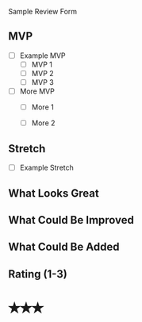 Sample Review Form

## MVP

- [ ] Example MVP
  - [ ] MVP 1
  - [ ] MVP 2
  - [ ] MVP 3
- [ ] More MVP
  - [ ] More 1
  - [ ] More 2
  

## Stretch

- [ ] Example Stretch


## What Looks Great


## What Could Be Improved


## What Could Be Added


## Rating (1-3)

# ✭✭✭
